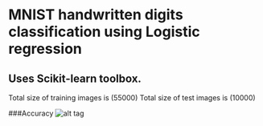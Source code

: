 # MNIST handwritten digits classification using Logistic regression 

## Uses Scikit-learn toolbox. 

Total size of training images is  (55000)
Total size of test images is  (10000)


###Accuracy 
![alt tag](MNIST_Logistic_Regression/trvsacc.png)

